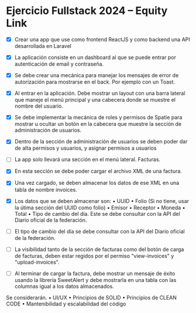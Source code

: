 # Ejercicio Fullstack 2024 – Equity Link

- [x] Crear una app que use como frontend ReactJS y como backend una API desarrollada en Laravel

- [x] La aplicación consiste en un dashboard al que se puede entrar por autenticación de email y
contraseña.

- [x] Se debe crear una mecánica para manejar los mensajes de error de autorización para mostrarse en
el back. Por ejemplo con un Toast.

- [x] Al entrar en la aplicación. Debe mostrar un layout con una barra lateral que maneje el menú principal
y una cabecera donde se muestre el nombre del usuario.

- [x] Se debe implementar la mecánica de roles
y permisos de Spatie para mostrar u ocultar un botón en la cabecera que muestre la sección de
administración de usuarios.

- [x] Dentro de la sección de administración de usuarios se deben poder dar de alta permisos y usuarios,
y asignar permisos a usuarios

- [ ] La app solo llevará una sección en el menú lateral. Facturas.

- [x] En esta sección se debe poder cargar el archivo XML de una factura.

- [x] Una vez cargado, se deben almacenar los datos de ese XML en una tabla de nombre invoices.

- [x] Los datos que se deben almacenar son:
• UUID
• Folio (Si no tiene, usar la útima sección del UUID como folio)
• Emisor
• Receptor
• Moneda
• Total
• Tipo de cambio del día. Este se debe consultar con la API del Diario oficial de la federación.

- [ ] El tipo de cambio del día se debe consultar con la API del Diario oficial de la federación.

- [ ] La visibilidad tanto de la sección de facturas como del botón de carga de facturas, deben estar
regidos por el permiso "view-invoices" y "upload-invoices".

- [ ] Al terminar de cargar la factura, debe mostrar un mensaje de éxito usando la librería SweetAlert y
debe mostrarla en una tabla con las columnas igual a los datos almacenados.


Se considerarán.
• UI/UX
• Principios de SOLID
• Principios de CLEAN CODE
• Mantenibilidad y escalabilidad del código